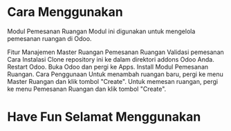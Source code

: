 # Cara Menggunakan
Modul Pemesanan Ruangan
Modul ini digunakan untuk mengelola pemesanan ruangan di Odoo.

Fitur
Manajemen Master Ruangan
Pemesanan Ruangan
Validasi pemesanan
Cara Instalasi
Clone repository ini ke dalam direktori addons Odoo Anda.
Restart Odoo.
Buka Odoo dan pergi ke Apps.
Install Modul Pemesanan Ruangan.
Cara Penggunaan
Untuk menambah ruangan baru, pergi ke menu Master Ruangan dan klik tombol "Create".
Untuk memesan ruangan, pergi ke menu Pemesanan Ruangan dan klik tombol "Create".

# Have Fun Selamat Menggunakan 